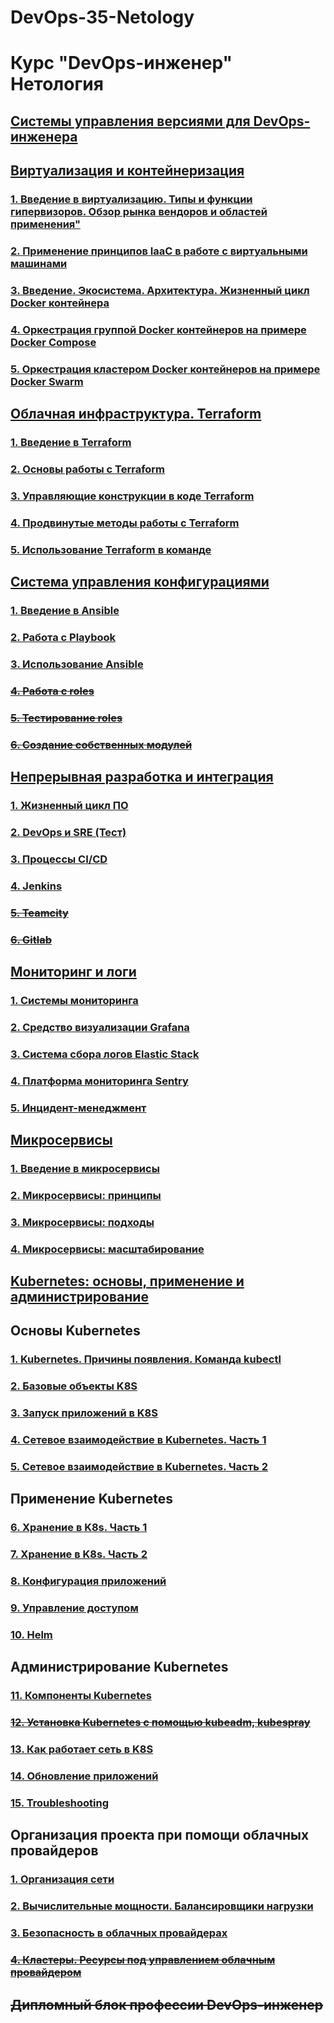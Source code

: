 # DevOps-35-Netology
# Курс "DevOps-инженер" Нетология

## [Cистемы управления версиями для DevOps-инженера](/devops-01-git/README.md)



## [Виртуализация и контейнеризация](/devops-02-virt/README.md)

### [1. Введение в виртуализацию. Типы и функции гипервизоров. Обзор рынка вендоров и областей применения"](/devops-02-virt/virt-01-basics/README.md)

### [2. Применение принципов IaaC в работе с виртуальными машинами](/devops-02-virt/virt-02-iaac/README.md)

### [3. Введение. Экосистема. Архитектура. Жизненный цикл Docker контейнера](/devops-02-virt/virt-03-docker/README.md)

### [4. Оркестрация группой Docker контейнеров на примере Docker Compose](/devops-02-virt/virt-04-docker-compose/README.md)

### [5. Оркестрация кластером Docker контейнеров на примере Docker Swarm](/devops-02-virt/virt-05-docker-swarm/README.md)



## [Облачная инфраструктура. Terraform](/devops-03-terraform/README.md)

### [1. Введение в Terraform](/devops-03-terraform/terraform01/README.md)

### [2. Основы работы с Terraform](/devops-03-terraform/terraform02/README.md)

### [3. Управляющие конструкции в коде Terraform](/devops-03-terraform/terraform03/README.md)

### [4. Продвинутые методы работы с Terraform](/devops-03-terraform/terraform04/README.md)

### [5. Использование Terraform в команде](/devops-03-terraform/terraform05/README.md)



## [Система управления конфигурациями](/devops-04-ansible/README.md)

### [1. Введение в Ansible](/devops-04-ansible/ansible-01-base/README.md)

### [2. Работа с Playbook](/devops-04-ansible/ansible-02-playbook/README.md)

### [3. Использование Ansible](/devops-04-ansible/ansible-03-yandex/README.md)

### ~~[4. Работа с roles](/devops-04-ansible/ansible-04-role/README.md)~~

### ~~[5. Тестирование roles](/devops-04-ansible/ansible-05-testing/README.md)~~

### ~~[6. Создание собственных модулей](/devops-04-ansible/ansible-06-module/README.md)~~



## [Непрерывная разработка и интеграция](/devops-05-ci/README.md)

### [1. Жизненный цикл ПО](/devops-05-ci/ci-01-intro/README.md)

### [2. DevOps и SRE (Тест)](/devops-05-ci/ci-02-devops/README.md)

### [3. Процессы CI/CD](/devops-05-ci/ci-03-cicd/README.md)

### [4. Jenkins](/devops-05-ci/ci-04-jenkins/README.md)

### ~~[5. Teamcity](/devops-05-ci/ci-05-teamcity/README.md)~~

### ~~[6. Gitlab](/devops-05-ci/ci-06-gitlab/README.md)~~



## [Мониторинг и логи](/devops-06-monitoring/README.md)

### [1. Системы мониторинга](/devops-06-monitoring/monitoring-01-systems/README.md)

### [2. Средство визуализации Grafana](/devops-06-monitoring/monitoring-02-grafana/README.md)

### [3. Система сбора логов Elastic Stack](/devops-06-monitoring/monitoring-03-elk/README.md)

### [4. Платформа мониторинга Sentry](/devops-06-monitoring/monitoring-04-sentry/README.md)

### [5. Инцидент-менеджмент](/devops-06-monitoring/monitoring-05-incident-management/README.md)



## [Микросервисы](/devops-07-microservices/README.md)

### [1. Введение в микросервисы](/devops-07-microservices/microservices-01-intro/README.md)

### [2. Микросервисы: принципы](/devops-07-microservices/microservices-02-principles/README.md)

### [3. Микросервисы: подходы](/devops-07-microservices/microservices-03-approaches/README.md)

### [4. Микросервисы: масштабирование](/devops-07-microservices/microservices-04-scaling/README.md)



## [Kubernetes: основы, применение и администрирование](/devops-08-kubernetes/README.md)

## Основы Kubernetes

### [1. Kubernetes. Причины появления. Команда kubectl](/devops-08-kubernetes/kubernetes-1.1-kubectl/README.md)

### [2. Базовые объекты K8S](/devops-08-kubernetes/kubernetes-1.2-basic-objects/README.md)

### [3. Запуск приложений в K8S](/devops-08-kubernetes/kubernetes-1.3-launching-applications/README.md)

### [4. Сетевое взаимодействие в Kubernetes. Часть 1](/devops-08-kubernetes/kubernetes-1.4-networking-part1/README.md)

### [5. Сетевое взаимодействие в Kubernetes. Часть 2](/devops-08-kubernetes/kubernetes-1.5-networking-part2/README.md)

## Применение Kubernetes

### [6. Хранение в K8s. Часть 1](/devops-08-kubernetes/kubernetes-2.1-storage-part1/README.md)

### [7. Хранение в K8s. Часть 2](/devops-08-kubernetes/kubernetes-2.2-storage-part2/README.md)

### [8. Конфигурация приложений](/devops-08-kubernetes/kubernetes-2.3-application-config/README.md)

### [9. Управление доступом](/devops-08-kubernetes/kubernetes-2.4-access-control/README.md)

### [10. Helm](/devops-08-kubernetes/kubernetes-2.5-helm/README.md)

## Администрирование Kubernetes

### [11. Компоненты Kubernetes](/devops-08-kubernetes/kubernetes-3.1-components/README.md)

### ~~[12. Установка Kubernetes с помощью kubeadm, kubespray](/devops-08-kubernetes/kubernetes-3.2-installing-K8S/README.md)~~

### [13. Как работает сеть в K8S](/devops-08-kubernetes/kubernetes-3.3-network-works-K8s/README.md)

### [14. Обновление приложений](/devops-08-kubernetes/kubernetes-3.4-application-update/README.md)

### [15. Troubleshooting](/devops-08-kubernetes/kubernetes-3.5-troubleshooting/README.md)

## Организация проекта при помощи облачных провайдеров

### [1. Организация сети](/devops-09-cloud/cloud-01-networking/README.md)

### [2. Вычислительные мощности. Балансировщики нагрузки](/devops-09-cloud/cloud-02-comp-power-load-balancers/README.md)

### [3. Безопасность в облачных провайдерах](/devops-09-cloud/cloud-03-security-in-cloud/README.md)

### ~~[4. Кластеры. Ресурсы под управлением облачным провайдером](/devops-09-cloud/cloud-04-clusters/README.md)~~

## ~~Дипломный блок профессии DevOps-инженер~~